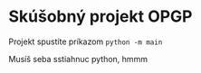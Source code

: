 # Skúšobný projekt OPGP

Projekt spustíte príkazom `python -m main` 

Musíš seba sstiahnuc python, hmmm
